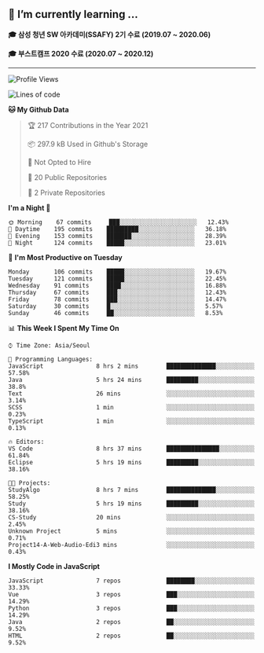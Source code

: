 ## 🌱 I’m currently learning ...

**🎓 삼성 청년 SW 아카데미(SSAFY) 2기 수료 (2019.07 ~ 2020.06)**

**🎓 부스트캠프 2020 수료 (2020.07 ~ 2020.12)**
 
-----

<!--START_SECTION:waka-->
![Profile Views](http://img.shields.io/badge/Profile%20Views-4-blue)

![Lines of code](https://img.shields.io/badge/From%20Hello%20World%20I%27ve%20Written-2.9%20million%20lines%20of%20code-blue)

**🐱 My Github Data** 

> 🏆 217 Contributions in the Year 2021
 > 
> 📦 297.9 kB Used in Github's Storage 
 > 
> 🚫 Not Opted to Hire
 > 
> 📜 20 Public Repositories 
 > 
> 🔑 2 Private Repositories  
 > 
**I'm a Night 🦉** 

```text
🌞 Morning    67 commits     ███░░░░░░░░░░░░░░░░░░░░░░   12.43% 
🌆 Daytime    195 commits    █████████░░░░░░░░░░░░░░░░   36.18% 
🌃 Evening    153 commits    ███████░░░░░░░░░░░░░░░░░░   28.39% 
🌙 Night      124 commits    █████░░░░░░░░░░░░░░░░░░░░   23.01%

```
📅 **I'm Most Productive on Tuesday** 

```text
Monday       106 commits    █████░░░░░░░░░░░░░░░░░░░░   19.67% 
Tuesday      121 commits    █████░░░░░░░░░░░░░░░░░░░░   22.45% 
Wednesday    91 commits     ████░░░░░░░░░░░░░░░░░░░░░   16.88% 
Thursday     67 commits     ███░░░░░░░░░░░░░░░░░░░░░░   12.43% 
Friday       78 commits     ███░░░░░░░░░░░░░░░░░░░░░░   14.47% 
Saturday     30 commits     █░░░░░░░░░░░░░░░░░░░░░░░░   5.57% 
Sunday       46 commits     ██░░░░░░░░░░░░░░░░░░░░░░░   8.53%

```


📊 **This Week I Spent My Time On** 

```text
⌚︎ Time Zone: Asia/Seoul

💬 Programming Languages: 
JavaScript               8 hrs 2 mins        ██████████████░░░░░░░░░░░   57.58% 
Java                     5 hrs 24 mins       █████████░░░░░░░░░░░░░░░░   38.8% 
Text                     26 mins             ░░░░░░░░░░░░░░░░░░░░░░░░░   3.14% 
SCSS                     1 min               ░░░░░░░░░░░░░░░░░░░░░░░░░   0.23% 
TypeScript               1 min               ░░░░░░░░░░░░░░░░░░░░░░░░░   0.13%

🔥 Editors: 
VS Code                  8 hrs 37 mins       ███████████████░░░░░░░░░░   61.84% 
Eclipse                  5 hrs 19 mins       █████████░░░░░░░░░░░░░░░░   38.16%

🐱‍💻 Projects: 
StudyAlgo                8 hrs 7 mins        ██████████████░░░░░░░░░░░   58.25% 
Study                    5 hrs 19 mins       █████████░░░░░░░░░░░░░░░░   38.16% 
CS-Study                 20 mins             ░░░░░░░░░░░░░░░░░░░░░░░░░   2.45% 
Unknown Project          5 mins              ░░░░░░░░░░░░░░░░░░░░░░░░░   0.71% 
Project14-A-Web-Audio-Edi3 mins              ░░░░░░░░░░░░░░░░░░░░░░░░░   0.43%

```

**I Mostly Code in JavaScript** 

```text
JavaScript               7 repos             ████████░░░░░░░░░░░░░░░░░   33.33% 
Vue                      3 repos             ███░░░░░░░░░░░░░░░░░░░░░░   14.29% 
Python                   3 repos             ███░░░░░░░░░░░░░░░░░░░░░░   14.29% 
Java                     2 repos             ██░░░░░░░░░░░░░░░░░░░░░░░   9.52% 
HTML                     2 repos             ██░░░░░░░░░░░░░░░░░░░░░░░   9.52%

```



<!--END_SECTION:waka-->
